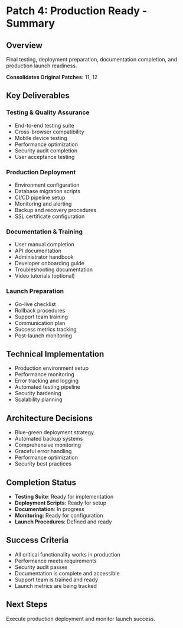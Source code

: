 # Patch 4: Production Ready - Summary

## Overview
Final testing, deployment preparation, documentation completion, and production launch readiness.

**Consolidates Original Patches:** 11, 12

## Key Deliverables

### Testing & Quality Assurance
- End-to-end testing suite
- Cross-browser compatibility
- Mobile device testing
- Performance optimization
- Security audit completion
- User acceptance testing

### Production Deployment
- Environment configuration
- Database migration scripts
- CI/CD pipeline setup
- Monitoring and alerting
- Backup and recovery procedures
- SSL certificate configuration

### Documentation & Training
- User manual completion
- API documentation
- Administrator handbook
- Developer onboarding guide
- Troubleshooting documentation
- Video tutorials (optional)

### Launch Preparation
- Go-live checklist
- Rollback procedures
- Support team training
- Communication plan
- Success metrics tracking
- Post-launch monitoring

## Technical Implementation
- Production environment setup
- Performance monitoring
- Error tracking and logging
- Automated testing pipeline
- Security hardening
- Scalability planning

## Architecture Decisions
- Blue-green deployment strategy
- Automated backup systems
- Comprehensive monitoring
- Graceful error handling
- Performance optimization
- Security best practices

## Completion Status
- **Testing Suite**: Ready for implementation
- **Deployment Scripts**: Ready for setup
- **Documentation**: In progress
- **Monitoring**: Ready for configuration
- **Launch Procedures**: Defined and ready

## Success Criteria
- All critical functionality works in production
- Performance meets requirements
- Security audit passes
- Documentation is complete and accessible
- Support team is trained and ready
- Launch metrics are being tracked

## Next Steps
Execute production deployment and monitor launch success.
